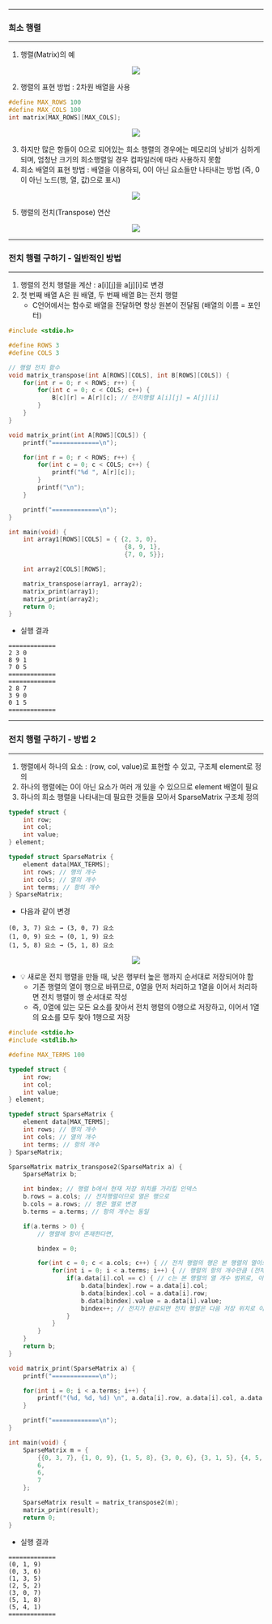 -----
### 희소 행렬
-----
1. 행렬(Matrix)의 예
<div align="center">
<img src="https://github.com/user-attachments/assets/eff7f84c-5ad7-42c8-832e-babd79b346e4">
</div>

2. 행렬의 표현 방법 : 2차원 배열을 사용
```c
#define MAX_ROWS 100
#define MAX_COLS 100
int matrix[MAX_ROWS][MAX_COLS];
```
<div align="center">
<img src="https://github.com/user-attachments/assets/80c5f82f-4275-4134-a54b-4eda3c66c5a1">
</div>

3. 하지만 많은 항들이 0으로 되어있는 희소 행렬의 경우에는 메모리의 낭비가 심하게 되며, 엄청난 크기의 희소행렬일 경우 컴파일러에 따라 사용하지 못함
4. 희소 배열의 표현 방법 : 배열을 이용하되, 0이 아닌 요소들만 나타내는 방법 (즉, 0이 아닌 노드(행, 열, 값)으로 표시)
<div align="center">
<img src="https://github.com/user-attachments/assets/2243dba2-3466-4c93-8194-94ede5232d56">
</div>

5. 행렬의 전치(Transpose) 연산
<div align="center">
<img src="https://github.com/user-attachments/assets/5ac31bf6-db80-4d43-8a3f-67b9ec2e4b08">
</div>

-----
### 전치 행렬 구하기 - 일반적인 방법
-----
1. 행렬의 전치 행렬을 계산 : a[i][j]을 a[j][i]로 변경
2. 첫 번째 배열 A은 원 배열, 두 번째 배열 B는 전치 행렬
   - C언어에서는 함수로 배열을 전달하면 항상 원본이 전달됨 (배열의 이름 = 포인터)
```c
#include <stdio.h>

#define ROWS 3
#define COLS 3

// 행렬 전치 함수
void matrix_transpose(int A[ROWS][COLS], int B[ROWS][COLS]) {
    for(int r = 0; r < ROWS; r++) {
        for(int c = 0; c < COLS; c++) {
            B[c][r] = A[r][c]; // 전치행렬 A[i][j] = A[j][i]
        }
    }
}

void matrix_print(int A[ROWS][COLS]) {
    printf("=============\n");

    for(int r = 0; r < ROWS; r++) {
        for(int c = 0; c < COLS; c++) {
            printf("%d ", A[r][c]);
        }
        printf("\n");
    }

    printf("=============\n");
}

int main(void) {
    int array1[ROWS][COLS] = { {2, 3, 0},
                                {8, 9, 1},
                                {7, 0, 5}};

    int array2[COLS][ROWS];

    matrix_transpose(array1, array2);
    matrix_print(array1);
    matrix_print(array2);
    return 0;
}
```
   - 실행 결과
```
=============
2 3 0
8 9 1
7 0 5
=============
=============
2 8 7
3 9 0
0 1 5
=============
```

-----
### 전치 행렬 구하기 - 방법 2
-----
1. 행렬에서 하나의 요소 : (row, col, value)로 표현할 수 있고, 구조체 element로 정의
2. 하나의 행렬에는 0이 아닌 요소가 여러 개 있을 수 있으므로 element 배열이 필요
3. 하나의 희소 행렬을 나타내는데 필요한 것들을 모아서 SparseMatrix 구조체 정의
```c
typedef struct {
    int row;
    int col;
    int value;
} element;

typedef struct SparseMatrix {
    element data[MAX_TERMS];
    int rows; // 행의 개수
    int cols; // 열의 개수
    int terms; // 항의 개수
} SparseMatrix;
```
  - 다음과 같이 변경
```
(0, 3, 7) 요소 → (3, 0, 7) 요소
(1, 0, 9) 요소 → (0, 1, 9) 요소
(1, 5, 8) 요소 → (5, 1, 8) 요소
```
<div align="center">
<img src="https://github.com/user-attachments/assets/2298e9dd-2feb-4a72-86cb-c677eeeeb3e2">
</div>

   - 💡 새로운 전치 행렬을 만들 때, 낮은 행부터 높은 행까지 순서대로 저장되어야 함
     + 기존 행렬의 열이 행으로 바뀌므로, 0열을 먼저 처리하고 1열을 이어서 처리하면 전치 행렬이 행 순서대로 작성
     + 즉, 0열에 있는 모든 요소를 찾아서 전치 행렬의 0행으로 저장하고, 이어서 1열의 요소를 모두 찾아 1행으로 저장
```c
#include <stdio.h>
#include <stdlib.h>

#define MAX_TERMS 100

typedef struct {
    int row;
    int col;
    int value;
} element;

typedef struct SparseMatrix {
    element data[MAX_TERMS];
    int rows; // 행의 개수
    int cols; // 열의 개수
    int terms; // 항의 개수
} SparseMatrix;

SparseMatrix matrix_transpose2(SparseMatrix a) {
    SparseMatrix b;

    int bindex; // 행렬 b에서 현재 저장 위치를 가리킬 인덱스
    b.rows = a.cols; // 전치행렬이므로 열은 행으로
    b.cols = a.rows; // 행은 열로 변경
    b.terms = a.terms; // 항의 개수는 동일

    if(a.terms > 0) {
        // 행렬에 항이 존재한다면,

        bindex = 0;

        for(int c = 0; c < a.cols; c++) { // 전치 행렬의 행은 본 행렬의 열이므로, 열의 개수만큼 반복
            for(int i = 0; i < a.terms; i++) { // 행렬의 항의 개수만큼 (전체 요소만큼) 반복
                if(a.data[i].col == c) { // c는 본 행렬의 열 개수 범위로, 이 범위에 해당하는 값과 본 행렬의 i번째 열을 찾으면,
                    b.data[bindex].row = a.data[i].col;
                    b.data[bindex].col = a.data[i].row;
                    b.data[bindex].value = a.data[i].value;
                    bindex++; // 전치가 완료되면 전치 행렬은 다음 저장 위치로 이동
                }
            }
        }
    }
    return b;
}

void matrix_print(SparseMatrix a) {
    printf("=============\n");

    for(int i = 0; i < a.terms; i++) {
        printf("(%d, %d, %d) \n", a.data[i].row, a.data[i].col, a.data[i].value);
    }

    printf("=============\n");
}

int main(void) {
    SparseMatrix m = {
        {{0, 3, 7}, {1, 0, 9}, {1, 5, 8}, {3, 0, 6}, {3, 1, 5}, {4, 5, 1}, {5, 2, 2}},
        6,
        6,
        7
    };

    SparseMatrix result = matrix_transpose2(m);
    matrix_print(result);
    return 0;
}
```
   - 실행 결과
```
=============
(0, 1, 9)
(0, 3, 6)
(1, 3, 5)
(2, 5, 2)
(3, 0, 7)
(5, 1, 8)
(5, 4, 1)
=============
```
